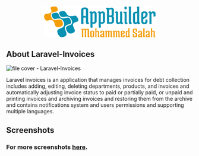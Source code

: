 <p align="center"><img src="logo.svg" width="300" alt="logo"></p>

## About Laravel-Invoices

![file cover - Laravel-Invoices](https://user-images.githubusercontent.com/109177230/202863132-77af3090-6c15-4b3f-9bb8-89c159930f69.png)

Laravel invoices is an application that manages invoices for debt collection includes adding, editing, deleting departments, products, and invoices and automatically adjusting invoice status to paid or partially paid, or unpaid and printing invoices and archiving invoices and restoring them from the archive and contains notifications system and users permissions and supporting multiple languages.

## Screenshots
### For more screenshots [here](screenshots/SCREENSHOTS.md).
